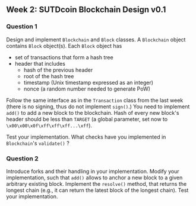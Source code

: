 ## Week 2: SUTDcoin Blockchain Design v0.1

### Question 1
Design and implement `Blockchain` and `Block` classes. A `Blockchain` object
contains `Block` object(s). Each `Block` object has

- set of transactions that form a hash tree
- header that includes
    - hash of the previous header
    - root of the hash tree
    - timestamp (Unix timestamp expressed as an integer)
    - nonce (a random number needed to generate PoW)

Follow the same interface as in the `Transaction` class from the last week
(there is no signing, thus do not implement `sign()`.)
You need to implement `add()` to add a new block to the blockchain.
Hash of every new block's header should be less than `TARGET` (a global parameter,
set now to `\x00\x00\x0f\xff\xff\xff...\xff`).

Test your implementation.
What checks have you implemented in `Blockchain`'s `validate()` ?


### Question 2

Introduce forks and their handling in your implementation.  Modify your
implementation, such that `add()` allows to anchor a new block to a given
arbitrary existing block.  Implement the `resolve()` method, that returns the
longest chain (e.g., it can return the latest block of the longest chain).  Test
your implementation.
